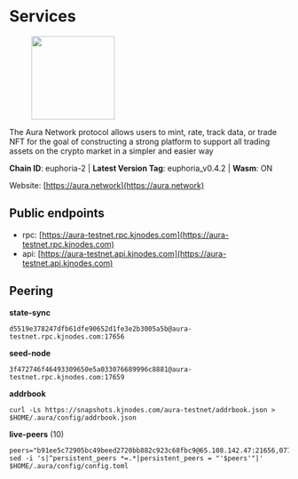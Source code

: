# Services

<figure><img src="https://raw.githubusercontent.com/kj89/testnet_manuals/main/pingpub/logos/aura.png" width="150" alt=""><figcaption></figcaption></figure>

The Aura Network protocol allows users to mint, rate, track data,  or trade NFT for the goal of constructing a strong platform to  support all trading assets on the crypto market in a simpler and easier way

**Chain ID**: euphoria-2 | **Latest Version Tag**: euphoria_v0.4.2 | **Wasm**: ON

Website: [https://aura.network](https://aura.network)


## Public endpoints

* rpc: [https://aura-testnet.rpc.kjnodes.com](https://aura-testnet.rpc.kjnodes.com)
* api: [https://aura-testnet.api.kjnodes.com](https://aura-testnet.api.kjnodes.com)

## Peering

**state-sync**

```
d5519e378247dfb61dfe90652d1fe3e2b3005a5b@aura-testnet.rpc.kjnodes.com:17656
```

**seed-node**

```
3f472746f46493309650e5a033076689996c8881@aura-testnet.rpc.kjnodes.com:17659
```

**addrbook**
```
curl -Ls https://snapshots.kjnodes.com/aura-testnet/addrbook.json > $HOME/.aura/config/addrbook.json
```

**live-peers** (10)
```
peers="b91ee5c72905bc49beed2720bb882c923c68fbc9@65.108.142.47:21656,0770c2687cc34d59ca62270960d3ffcad6e42cf8@65.108.233.44:21656,b2394ad608075aa405cdf4ab55e36376d93f7b1d@65.108.206.118:56656,003686d978739de9988cbfcc6e120c2db41f87b5@65.109.30.12:46656,5b2758dfcbcbc19b9a0ee04c09008b67c98cd7d9@162.244.35.40:24656,2e1407476ad3566eb11ac92ad1df4782c7ba83dd@18.143.61.108:26656,94f09cc1e0d2357c8c8423589c42dc7721387a60@176.9.44.113:26686,7812205773ac30f3d47200ac2391c79896c60135@54.254.220.113:26656,f4047b504d4d5faa47a9044ab48bd29837051d79@5.161.141.144:26656,d5519e378247dfb61dfe90652d1fe3e2b3005a5b@65.109.68.190:17656"
sed -i 's|^persistent_peers *=.*|persistent_peers = "'$peers'"|' $HOME/.aura/config/config.toml
```
